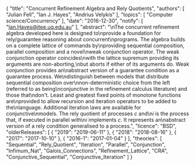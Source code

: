 {
    "title": "Concurrent Refinement Algebra and Rely Quotients",
    "authors": [
        "Julian Fell",
        "Ian J. Hayes",
        "Andrius Velykis"
    ],
    "topics": [
        "Computer science/Concurrency"
    ],
    "date": "2016-12-30",
    "notify": [
        "Ian.Hayes@itee.uq.edu.au"
    ],
    "abstract": "\nThe concurrent refinement algebra developed here is designed to\nprovide a foundation for rely/guarantee reasoning about concurrent\nprograms. The algebra builds on a complete lattice of commands by\nproviding sequential composition, parallel composition and a novel\nweak conjunction operator. The weak conjunction operator coincides\nwith the lattice supremum providing its arguments are non-aborting,\nbut aborts if either of its arguments do. Weak conjunction provides an\nabstract version of a guarantee condition as a guarantee process. We\ndistinguish between models that distribute sequential composition over\nnon-deterministic choice from the left (referred to as being\nconjunctive in the refinement calculus literature) and those that\ndon't. Least and greatest fixed points of monotone functions are\nprovided to allow recursion and iteration operators to be added to the\nlanguage. Additional iteration laws are available for conjunctive\nmodels. The rely quotient of processes <i>c</i> and\n<i>i</i> is the process that, if executed in parallel with\n<i>i</i> implements <i>c</i>. It represents an\nabstract version of a rely condition generalised to a process.",
    "licence": "BSD",
    "olderReleases": [
        {
            "2019": "2019-06-11"
        },
        {
            "2018": "2018-08-16"
        },
        {
            "2017": "2017-10-10"
        },
        {
            "2016-1": "2017-01-04"
        }
    ],
    "theories": [
        "Sequential",
        "Rely_Quotient",
        "Iteration",
        "Parallel",
        "Conjunction",
        "Infimum_Nat",
        "Galois_Connections",
        "Refinement_Lattice",
        "CRA",
        "Conjunctive_Sequential",
        "Conjunctive_Iteration"
    ]
}